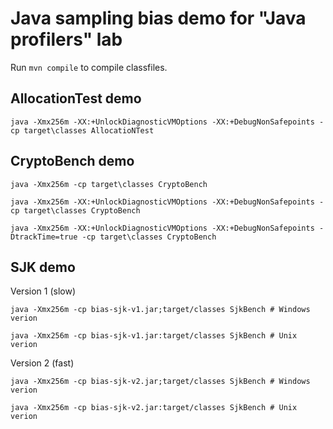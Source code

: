 Java sampling bias demo for "Java profilers" lab
================================================

Run `mvn compile` to compile classfiles.


AllocationTest demo
-------------------

    java -Xmx256m -XX:+UnlockDiagnosticVMOptions -XX:+DebugNonSafepoints -cp target\classes AllocatioNTest


CryptoBench demo
----------------

    java -Xmx256m -cp target\classes CryptoBench

    java -Xmx256m -XX:+UnlockDiagnosticVMOptions -XX:+DebugNonSafepoints -cp target\classes CryptoBench

    java -Xmx256m -XX:+UnlockDiagnosticVMOptions -XX:+DebugNonSafepoints -DtrackTime=true -cp target\classes CryptoBench

SJK demo
--------

Version 1 (slow)

    java -Xmx256m -cp bias-sjk-v1.jar;target/classes SjkBench # Windows verion

    java -Xmx256m -cp bias-sjk-v1.jar:target/classes SjkBench # Unix verion

Version 2 (fast)

    java -Xmx256m -cp bias-sjk-v2.jar;target/classes SjkBench # Windows verion

    java -Xmx256m -cp bias-sjk-v2.jar:target/classes SjkBench # Unix verion

